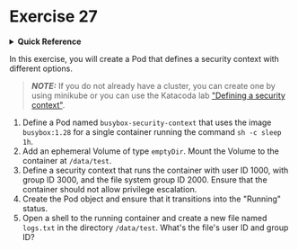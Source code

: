 # Exercise 27

<details>
<summary><b>Quick Reference</b></summary>
<p>

* Namespace: `default`<br>
* Documentation: [Configure a Security Context for a Pod or Container](https://kubernetes.io/docs/tasks/configure-pod-container/security-context/)

</p>
</details>

In this exercise, you will create a Pod that defines a security context with different options.

> **_NOTE:_** If you do not already have a cluster, you can create one by using minikube or you can use the Katacoda lab ["Defining a security context"](https://learning.oreilly.com/scenarios/ckad-security-defining/9781098104948/).

1. Define a Pod named `busybox-security-context` that uses the image `busybox:1.28` for a single container running the command `sh -c sleep 1h`.
2. Add an ephemeral Volume of type `emptyDir`. Mount the Volume to the container at `/data/test`.
3. Define a security context that runs the container with user ID 1000, with group ID 3000, and the file system group ID 2000. Ensure that the container should not allow privilege escalation.
4. Create the Pod object and ensure that it transitions into the "Running" status.
5. Open a shell to the running container and create a new file named `logs.txt` in the directory `/data/test`. What's the file's user ID and group ID?
